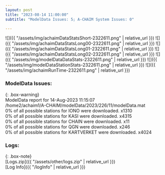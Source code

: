 ```yaml
---
layout: post
title: "2023-08-14 11:00:00"
subtitle: "ModelData Issues: 5; A-CHAIM System Issues: 0"

---
```


![]({{ "/assets/img/achaimDataStatsShort-2322611.png" | relative_url }})
![]({{ "/assets/img/achaimDataStatsLong00-2322611.png" | relative_url }})
![]({{ "/assets/img/achaimDataStatsLong01-2322611.png" | relative_url }})
![]({{ "/assets/img/achaimDataStatsLong02-2322611.png" | relative_url }})
![]({{ "/assets/img/modelDataDataStats-2322611.png" | relative_url }})
![]({{ "/assets/img/modelDataStationStats-2322611.png" | relative_url }})
![]({{ "/assets/img/achaimRunTime-2322611.png" | relative_url }})


### ModelData Issues:  
  
{: .box-warning}  
 ModelData report for 14-Aug-2023 11:15:07   
 /home2/achaim1/A-CHAIM/modelData/2023/226/11/modelData.mat   
 0% of all possible stations for IONO were downloaded. x1310   
 0% of all possible stations for KASI were downloaded. x4315   
 0% of all possible stations for CHAIN were downloaded. x11   
 0% of all possible stations for QGN were downloaded. x246   
 0% of all possible stations for KARTVERKET were downloaded. x4024   
  


### Logs:  
  
{: .box-note}  
[Logs.zip]({{ "/assets/other/logs.zip" | relative_url }})  
[Log Info]({{ "/logInfo" | relative_url }})  
